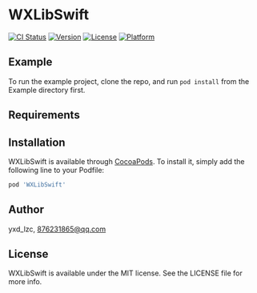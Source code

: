 # WXLibSwift

[![CI Status](https://img.shields.io/travis/yxd_lzc/WXLibSwift.svg?style=flat)](https://travis-ci.org/yxd_lzc/WXLibSwift)
[![Version](https://img.shields.io/cocoapods/v/WXLibSwift.svg?style=flat)](https://cocoapods.org/pods/WXLibSwift)
[![License](https://img.shields.io/cocoapods/l/WXLibSwift.svg?style=flat)](https://cocoapods.org/pods/WXLibSwift)
[![Platform](https://img.shields.io/cocoapods/p/WXLibSwift.svg?style=flat)](https://cocoapods.org/pods/WXLibSwift)

## Example

To run the example project, clone the repo, and run `pod install` from the Example directory first.

## Requirements

## Installation

WXLibSwift is available through [CocoaPods](https://cocoapods.org). To install
it, simply add the following line to your Podfile:

```ruby
pod 'WXLibSwift'
```

## Author

yxd_lzc, 876231865@qq.com

## License

WXLibSwift is available under the MIT license. See the LICENSE file for more info.
